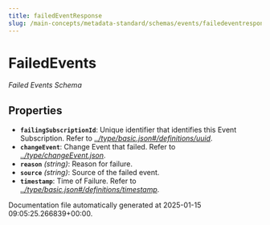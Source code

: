 ```yaml
---
title: failedEventResponse
slug: /main-concepts/metadata-standard/schemas/events/failedeventresponse
---
```


# FailedEvents

*Failed Events Schema*

## Properties

- **`failingSubscriptionId`**: Unique identifier that identifies this Event Subscription. Refer to *[../type/basic.json#/definitions/uuid](#/type/basic.json#/definitions/uuid)*.
- **`changeEvent`**: Change Event that failed. Refer to *[../type/changeEvent.json](#/type/changeEvent.json)*.
- **`reason`** *(string)*: Reason for failure.
- **`source`** *(string)*: Source of the failed event.
- **`timestamp`**: Time of Failure. Refer to *[../type/basic.json#/definitions/timestamp](#/type/basic.json#/definitions/timestamp)*.


Documentation file automatically generated at 2025-01-15 09:05:25.266839+00:00.
